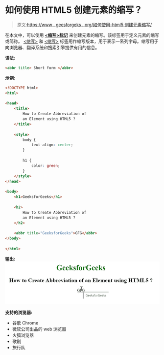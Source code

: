 # 如何使用 HTML5 创建元素的缩写？

> 原文:[https://www . geesforgeks . org/如何使用-html5 创建元素缩写/](https://www.geeksforgeeks.org/how-to-create-abbreviation-of-an-element-using-html5/)

在本文中，可以使用 **[<缩写>标记](https://www.geeksforgeeks.org/html-abbr-tag/)** 来创建元素的缩写。该标签用于定义元素的缩写或简称。 [<缩写>](https://www.geeksforgeeks.org/html-abbr-tag/) 和 [<缩写>](https://www.geeksforgeeks.org/html-acronym-tag/) 标签用作缩写版本，用于表示一系列字母。缩写用于向浏览器、翻译系统和搜索引擎提供有用的信息。

**语法:**

```html
<abbr title> Short form </abbr>
```

**示例:**

```html
<!DOCTYPE html>
<html>

<head>
    <title>
        How to Create Abbreviation of 
        an Element using HTML5 ?
    </title>

    <style>
        body {
            text-align: center;
        }

        h1 {
            color: green;
        }
    </style>
</head>

<body>
    <h1>GeeksforGeeks</h1>

    <h2>
        How to Create Abbreviation of 
        an Element using HTML5 ?
    </h2>

    <abbr title="GeeksforGeeks">GFG</abbr>
</body>

</html>
```

**输出:**
![](img/487af348a923b4beced5c6981e9aff37.png)

**支持的浏览器:**

*   谷歌 Chrome
*   微软公司出品的 web 浏览器
*   火狐浏览器
*   歌剧
*   旅行队